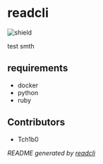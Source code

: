 # readcli

![shield](https://img.shields.io/github/license/Tch1b0/readcli)

test smth


## requirements

- docker
- python
- ruby



## Contributors

-	Tch1b0


*README generated by [readcli](https://github.com/Tch1b0/readcli)*

